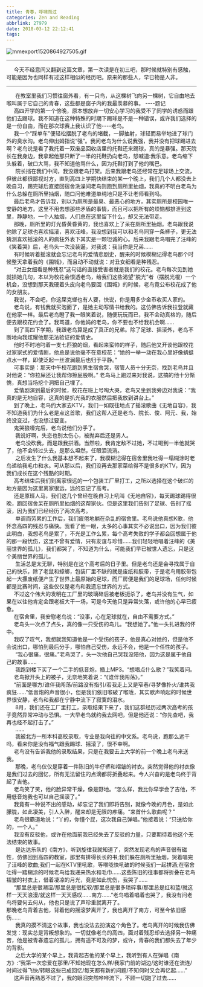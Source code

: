 ```yaml
---
title: 青春，呼啸而过
categories: Zen and Reading
abbrlink: 27979
date: 2018-03-12 22:12:41
tags:
---
```

![mmexport1520864927505.gif](https://i.loli.net/2018/03/12/5aa68edc7f3e7.gif)<!--more-->
* * * *
&nbsp;&nbsp; &nbsp;&nbsp;今天不经意间又翻到这篇文章，第一次读是在初三吧，那时候就特别有感触，可能是因为也同样有过这样相似的经历吧。原来的那些人，早已物是人非。<br>
* * * *

 &nbsp;&nbsp; &nbsp;&nbsp; 在教室里我们习惯往窗外看，有一只鸟，从这棵树飞向另一棵树，它自由地去喉叫属于它自己的青春，这些都是窗子内的我最羡慕的事。 ----题记<br>
   &nbsp;&nbsp; &nbsp;&nbsp;高四开学的第一个傍晚，原本想放弃一切安心学习的我受不了同学的诱惑而跟他们去踢球。我不知道在这种特殊的时期下踢球是不是一种错误，或许我们选择的是一份自由，而在那次球赛上我认识了他----老鸟。<br>
  &nbsp;&nbsp;  &nbsp;&nbsp;我一个“踩单车”便轻松摆脱了老鸟的堵截，一脚抽射，球轻而易举地进了球门外的臭水沟。老鸟伸出姆指说“强”。我问老鸟为什么说我强，我并没有把球踢进去啊？老鸟说是看了我托着一双废品回收店里的托鞋还来踢球，真的是暴强。那天院长在我身边，我拿起他那只断了一半的托鞋扔向老鸟，怒喊道:我乐意。老鸟缩下头躲着，破口大骂，我不知道他骂什么，因为托鞋打到了他的嘴巴。<br>
   &nbsp;&nbsp;  &nbsp;&nbsp; 院长挡在我们中间，我没跟老鸟打架。后来我跟老鸟还经常在足球场上交流，但彼此都很鄙视对方，直到高四上学期快结束的某一个晚上，我们几个人都没去上晚自习，踢完球后直接回宿舍洗澡间老鸟则跑到厕所里抽烟，我真的不明白老鸟为什么总躲在厕所里抽烟，随口问他难道单纯地只是不让老师看到吗。<br>
       &nbsp;&nbsp; &nbsp;&nbsp;最后老鸟才告诉我，别以为厕所是最臭、最恶心的地方，其实厕所是校园唯一安静的地方。这里不用去想那些矛盾的事情，而且可以把所有的烦恼都排泄到这里，静静地，一个人抽烟，人们总在这里留下什么，却又无法带走。
      <br>
    &nbsp;&nbsp;  &nbsp;&nbsp;那晚，厕所里的灯光昏黄昏黄的，我也喜欢上了呆在厕所里抽烟。老鸟跟我说他除了足球也喜欢摇滚，喜欢汪峰，我没想到我可以和老鸟同穿一条裤子，更无法猜测喜欢摇滚的人的疯狂外表下其实是一颗坦诚的心。后来我跟老鸟唱完了汪峰的《笑着哭》后，老鸟头一次没装逼，对我说：我当你是兄弟……<br>
    &nbsp;&nbsp;    &nbsp;&nbsp;有时候听着摇滚就会忘记老鸟的爱情悲剧史，醒来的时候模糊记得老鸟那个时候整天拿着我的《围城》，而且动不动就说：对丑女细看是种残忍。
      <br>
      &nbsp;&nbsp; &nbsp;&nbsp;“对丑女细看是种残忍”这句话的直接受害者就是我们的校花。老鸟每次见到她就损她几句，本以为校花会恨透老鸟，给我们这些渴望“脱光”者（摆脱光棍）一个机会，没想到那天我硬着头皮向老鸟要回《围城》的时候，老鸟竟公布校花成了他的女朋友。<br>
     &nbsp;&nbsp; &nbsp;&nbsp;我说，不会吧，你这屎克螂也有人要，快说，你是用多少金币收买人家的。<br>
     &nbsp;&nbsp; &nbsp;&nbsp;老鸟说，有钱我就买泡面了，是她主动写情书给我的。这仿佛告诉我拉登就藏在他家一样。最后老鸟瞪了我一眼笑着说，随便玩玩而已，我不会动真格的，随后便去跟校花约会了。我骂道，你他妈的老鸟，你不要也不给我机会啊……<br>
    &nbsp;&nbsp;  &nbsp;&nbsp;到了高四下学期，我跟老鸟算是成了真正的兄弟。除了足球、摇滚外，老鸟不断地向我炫耀他那无法验证的爱情史。<br>
     &nbsp;&nbsp; &nbsp;&nbsp;他时不时地叼着一支七匹狼的烟，看起来蛮帅的样子，随后他又开谈他跟校花过家家式的爱情剧，他总是说他毫不在意校花：“她的一举一动在我心里好像蜻蜓点水一样，即使泛起一丝波澜最后也归于平静。”<br>
    &nbsp;&nbsp;  &nbsp;&nbsp;可事实是：那天中午校花跑到男生宿舍哭，宿管人员十分无奈，找到老鸟并且对他说：“你拉屎还让我帮你擦屁股啊。”
老鸟马上跑过来对我说，这搞的他十分惭愧，真想当场挖个洞把自己埋了。<br>
     &nbsp;&nbsp; &nbsp;&nbsp;爱情剧演到最后的时候，校花在班上号啕大哭，老鸟又坐到我旁边对我说：“我真的是无地自容，这真的是扒光我的衣服然后把我放到讲台上。”<br>
      &nbsp;&nbsp;   &nbsp;&nbsp;到了晚上，老鸟约大家去KTV，我们一如既往地点了摇滚歌曲《无地自容》，我不知道我们为什么老是点这首歌，我们这帮人还是老鸟、院长、俊、阿元、我，始终没变过，也没想过要变。
       <br>
       &nbsp;&nbsp;  &nbsp;&nbsp;鬼哭狼嚎完后，老鸟说他们分手了。<br>
      &nbsp;&nbsp;  &nbsp;&nbsp; 我说好啊，失恋也别太伤心，被抛弃后还是男人。<br>
      &nbsp;&nbsp;  &nbsp;&nbsp; 老鸟没砍我，而是跟我拼酒。当然啦，我肯定敌不过她，不过喝到一半他就哭了，他不会转过头去，是那么坦然，任眼泪流淌。<br>
     &nbsp;&nbsp;   &nbsp;&nbsp; 之后发生了什么我基本想不起来了，我模糊记得在宿舍里我吐得一塌糊涂时老鸟递给我毛巾和水。可从那以后，我们没再去那家菜给得不是很多的KTV，因为我们成长在这个残酷的时期。<br>
       &nbsp;&nbsp;  &nbsp;&nbsp;高考结束后我们到离家很远的一个包装工厂里打工，之所以选择在这个破烂的地方是因为这里离家很远，远的忘记了高考。<br>
     &nbsp;&nbsp;    &nbsp;&nbsp;还是原班人马，我们这几个曾经在晚自习上吼叫《无地自容》，每天踢球踢得很晚，跑回宿舍呆在厕所里抽烟的这帮家伙。但是这里我们告别了足球、告别了摇滚，因为我们已经经历了两次高考。<br>
     &nbsp;&nbsp;   &nbsp;&nbsp; 单调而劳累的工作后，我们疲倦地躺在杂乱的宿舍里。老鸟说他真想K歌，他怀念高四的残忍与痛快。我看了他一眼，太多的心事其实不必说出口，因为我们彼此明白，我想老鸟是累了，不光是工作么累，每个高考失败的学子都会回想属于他的那一段忧伤，这里不曾有爱情，只有友谊与珍惜……我们轻轻地唱着汪峰的《美丽世界的孤儿》，我们都哭了，不知道为什么，可能我们早已被世人遗忘，只是这个美丽世界的孤儿。<br>
      &nbsp;&nbsp;   &nbsp;&nbsp; 生活总是太无聊，特别是在这个高考后的日子里。但是老鸟还是会寻找属于自己的快乐，除了老鼠和蟑螂，包装厂里不缺的就是废纸和胶带，于是老鸟用胶带包起一大摞废纸便产生了世界上最原始的足球，而厂房便是我们的足球场，任何时候都是比赛时间，这些仅仅是老鸟和我遗忘世界的方式。<br>
       &nbsp;&nbsp;   &nbsp;&nbsp;不过这个伟大的发明在工厂里的玻璃碎后被老板扼杀了，老鸟并没有生气，如果在以往他肯定会跟老板大干一场，可是今天他只是异常失落，或许他的心早已疲惫。<br>
       &nbsp;&nbsp;    &nbsp;&nbsp;在宿舍里，我安慰老鸟说：“没事，心在足球就在，自由不需要方式。”<br>
        &nbsp;&nbsp;   &nbsp;&nbsp;老鸟头一次点了点头，真的像一只受伤的鸟儿。“我想她了。”他一头扎进我的怀中。<br>
        &nbsp;&nbsp;   &nbsp;&nbsp;我叹了叹气，我想就我知道他是一个受伤的孩子，他是真心对她的，但是他不会说出口，哪怕到最后分手，哪怕自己受伤，永远不会，他是一个任性的孩子。<br>
     &nbsp;&nbsp;    &nbsp;&nbsp; “我心很痛，很痛。”老鸟哭了，头一次他自己哭我没陪他，因为这是属于他自己的故事……<br>
      &nbsp;&nbsp;    &nbsp;&nbsp; 我跑到楼下买了一个二手的低音炮，插上MP3。“想唱点什么歌？”我笑着问。<br>
       &nbsp;&nbsp;    &nbsp;&nbsp;老鸟掀开头上的被子，无奈地笑着说：“《谁伴我闯荡》。”<br>
      &nbsp;&nbsp;   &nbsp;&nbsp;“前面是哪方/谁伴我闯荡/前路没有指引/若我走上又是窄巷/寻梦像扑火/谁共我疯狂……”低音炮的声音很小，但是我们依旧喉破了喉咙，其实歌声响起的时候世界很安静，老鸟和我都在宁静中流下了寂寞的泪水。<br>
      &nbsp;&nbsp;   &nbsp;&nbsp; 8月，我们还在工厂里打工，录取结果下来了，我们这群经历过两次高考的孩子竟然异常冲动与恐惧。一大早老鸟就约我去网吧，但是他还说：“你先查吧，我再也经不起打击了。”<br>
                   &nbsp;&nbsp; &nbsp;&nbsp;   ……
                     <br>
        &nbsp;&nbsp;  &nbsp;&nbsp; 我被北方一所本科高校录取，专业是我向往的中文系。老鸟说，跑那么远干吗，看来你是没有福气跟我踢球、摇滚了，很不幸啊。<br>
       &nbsp;&nbsp;   &nbsp;&nbsp;老鸟没有告诉我他的录取结果，只是在我要去上大学的前一个晚上老鸟来送我。<br>
      &nbsp;&nbsp;   &nbsp;&nbsp; 那晚，老鸟仅仅是穿着一件陈旧的牛仔裤和褶皱的衬衣。突然觉得他的衬衣像是我们过去的回忆，所有无法留住的点滴都将折叠起来。今人兴奋的是老鸟终于背起了吉他。<br>
       &nbsp;&nbsp;   &nbsp;&nbsp;老鸟笑了笑，他的脸异常干燥，像是野地。“怎么样，我比你早学会了吉他，不用低音炮我也可以自己摇滚了。”<br>
      &nbsp;&nbsp;    &nbsp;&nbsp;我竟有一种说不出的感动，却忘记了我们即将告别，就像今晚的月色，是如此朦胧，如此凄美，引人入醉，醒来却是无限的疼痛。“来首什么歌曲呢？”<br>
       &nbsp;&nbsp;   &nbsp;&nbsp;老鸟很霸道地说：“丫的，你懂个屁，这次我自己弹唱。”他接着说：“只送给你的，一个人。”<br>
      &nbsp;&nbsp;    &nbsp;&nbsp;我没有反驳他，或许在他面前我已经失去了反驳的力量，只要期待着他这个无法结束的故事。<br>
      &nbsp;&nbsp;   &nbsp;&nbsp; 是达达乐队的《南方》，听到旋律我就知道了，突然发现老鸟的声音很有磁性，仿佛回到高四的教室，那里有排得长长的书;我们躲在厕所里抽烟，哭着唱完了汪峰的歌曲;我们一起在KTV里吼歌，等喉咙快吼破的时候我们一起拼酒;在宿舍吐得一踏糊涂的时候老鸟给我递来热水和毛巾……这些陈旧的往事都将折叠在老鸟褶皱的衬衣上，借着凄凉的月光，竟是如此忧伤，我哭了……<br>
     &nbsp;&nbsp;    &nbsp;&nbsp;“那里总是很潮湿/那里总是很松软/那里总是很多琐碎事/那里总是红和蓝/就这样一天天浪漫/就这样一天天感叹……南方……”老鸟唱着唱着也哭了，我没有问老鸟将要何去何从，他也只是说了声珍重就离开了。<br>
那晚老鸟背着吉他，背着他的摇滚梦离开了，我也离开了南方，可至今依旧感伤……<br>
      &nbsp;&nbsp;    &nbsp;&nbsp; 我真的摸不清这个故事，我也没法去扮演这个角色了。老鸟离开的时候我仿佛发觉：现实总是背叛想象的。一切就像老鸟的高四，面对着残忍却去选择另一种痛苦，他是被青春遗忘的孤儿，拥有遥不可及的梦，或许，青春的我们都失去了年少的背影。
         <br>
      &nbsp;&nbsp;    &nbsp;&nbsp;  之后大学的某个早上，我背起吉他的某个早上，我听到有人在弹唱《南方》:“我第一次恋爱在那里/不知她现在怎么样/我家门前的湖边/这时谁还在流连/时间过得飞快/转眼这些已成回忆/每天都有新的问题/不知何时又会再忆起……”<br>
 &nbsp;&nbsp; &nbsp;&nbsp;这声音再熟悉不过了，我的眼泪突然哗哗流下，不顾一切跑了过去……<br>
